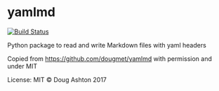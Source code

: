 # yamlmd

[![Build Status](https://travis-ci.org/dougmet/yamlmd.svg?branch=master)](https://travis-ci.org/dougmet/yamlmd)

Python package to read and write Markdown files with yaml headers

Copied from https://github.com/dougmet/yamlmd with permission and under MIT 

License: MIT © Doug Ashton 2017

